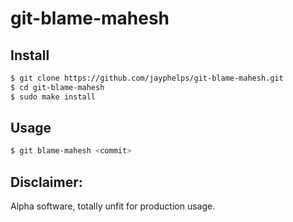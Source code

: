 # git-blame-mahesh

## Install

```bash
$ git clone https://github.com/jayphelps/git-blame-mahesh.git
$ cd git-blame-mahesh
$ sudo make install
```

## Usage

```bash
$ git blame-mahesh <commit>
```

## Disclaimer:
Alpha software, totally unfit for production usage.
